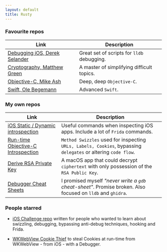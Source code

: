 ```yaml
---
layout: default
title: Rusty
---
```

### Favourite repos

Link | Description   
--|---
[Debugging iOS, Derek Selander](https://github.com/DerekSelander/LLDB) | Great set of scripts for `lldb` debugging.
[Cryptography, Matthew Green](https://blog.cryptographyengineering.com/) | A master of simplifying difficult topics.
[Objective-C, Mike Ash](https://mikeash.com/) | Deep, deep `Objective-C`.
[Swift, Ole Begemann](https://oleb.net/) | Advanced `Swift`.

### My own repos

Link | Description   
--|---
[iOS Static / Dynamic introspection](https://gist.github.com/rustymagnet3000/605c333519cd265c7eac9d556f46dc75) | Useful commands when inspecting iOS apps. Include a lot of `Frida` commands.
[Run-time Objective-C Introspection](https://github.com/rustymagnet3000/reverse_engineer_ios_with_swizzles) | `Method Swizzles` used for inspecting `URLs, Labels, Cookies`, bypassing `delegates` or altering `code flow`.
[Derive RSA Private Key](https://github.com/rustymagnet3000/rsa_objc_key_finder) | A macOS app that could decrypt `ciphertext` with only possession of the `RSA Public Key`.
[Debugger Cheat Sheets](https://github.com/rustymagnet3000/reverse_engineer_ios_with_debugger)  | I promised myself _"never write a `gdb` cheat-sheet"_. Promise broken. Also focused on `lldb` and `ghidra`.

### People starred

 - [iOS Challenge repo](https://github.com/rustymagnet3000/debugger_challenge) written for people who wanted to learn about swizzling, debugging, bypassing anti-debug techniques, hooking and Frida.

 - [WKWebView Cookie Thief](https://github.com/rustymagnet3000/reverse_engineer_ios_with_debugger/tree/master/4a_wkwebview_cookie_thief) to steal Cookies at run-time from WKWebView - from iOS - with a Debugger.
